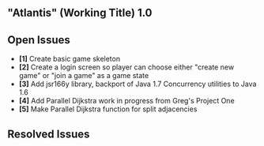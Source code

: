 "Atlantis" (Working Title) 1.0
------------------------------

Open Issues
-----------
- **[1]** Create basic game skeleton
- **[2]** Create a login screen so player can choose either "create new game" or "join a game" as a game state
- **[3]** Add jsr166y library, backport of Java 1.7 Concurrency utilities to Java 1.6
- **[4]** Add Parallel Dijkstra work in progress from Greg's Project One
- **[5]** Make Parallel Dijkstra function for split adjacencies

Resolved Issues
---------------
